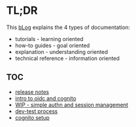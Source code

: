 # TL;DR

This [bLog](https://www.divio.com/blog/documentation/) explains the 4 types of documentation:

* tutorials - learning oriented
* how-to guides - goal oriented
* explanation - understanding oriented
* technical reference - information oriented

## TOC

* [release notes](./Notes/reference/releaseNotes.md)
* [intro to oidc and cognito](./Notes/explanation/introToOidcAndCognito.md)
* [WIP - simple authn and session management](./Notes/explanation/simpleAuth.md)
* [dev-test process](./Notes/howto/devTest.md)
* [cognito setup](./Notes/howto/setupCognito.md)
